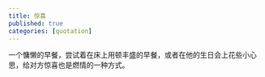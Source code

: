 ```yaml
---
title: 惊喜
published: true
categories: [quotation]
---
```


一个慵懒的早餐，尝试着在床上用顿丰盛的早餐，或者在他的生日会上花些小心思，给对方惊喜也是燃情的一种方式。
